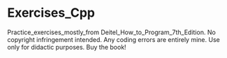 # Exercises_Cpp
Practice_exercises_mostly_from Deitel_How_to_Program_7th_Edition.
No copyright infringement intended. Any coding errors are entirely mine.
Use only for didactic purposes.
Buy the book!
